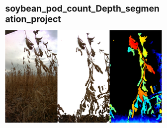 # soybean_pod_count_Depth_segmenation_project

[![Jithin GitHub banner](mouseRGB.png)](https://github.com/jithin8mathew/soybean_pod_count_Depth_segmenation_project)
